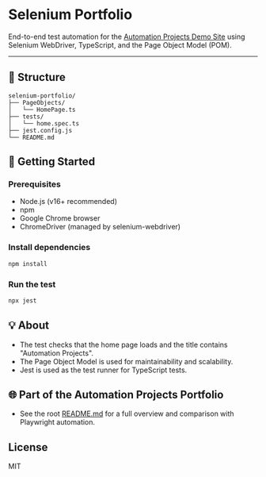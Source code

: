 # Selenium Portfolio

End-to-end test automation for the [Automation Projects Demo Site](https://padraic79.github.io/AutomationProjects/) using Selenium WebDriver, TypeScript, and the Page Object Model (POM).

---

## 📁 Structure

```
selenium-portfolio/
├── PageObjects/
│   └── HomePage.ts
├── tests/
│   └── home.spec.ts
├── jest.config.js
└── README.md
```

## 🚀 Getting Started

### Prerequisites

- Node.js (v16+ recommended)
- npm
- Google Chrome browser
- ChromeDriver (managed by selenium-webdriver)

### Install dependencies

```sh
npm install
```

### Run the test

```sh
npx jest
```

## 💡 About

- The test checks that the home page loads and the title contains "Automation Projects".
- The Page Object Model is used for maintainability and scalability.
- Jest is used as the test runner for TypeScript tests.

## 🌐 Part of the Automation Projects Portfolio

- See the root [README.md](../README.md) for a full overview and comparison with Playwright automation.

## License

MIT
